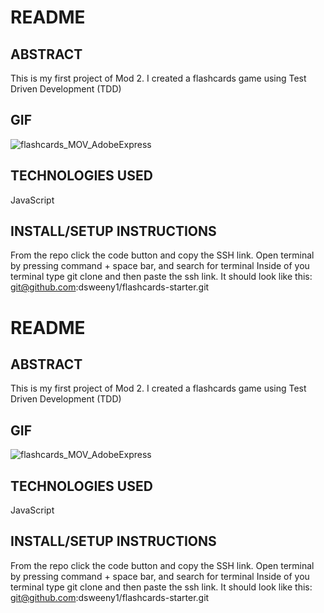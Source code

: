 # README

## ABSTRACT
This is my first project of Mod 2. I created a flashcards game using Test Driven Development (TDD)

## GIF

![flashcards_MOV_AdobeExpress](https://user-images.githubusercontent.com/11345457/178086994-b71a29de-f073-44e0-9578-af7ad4cb3a36.gif)


## TECHNOLOGIES USED
JavaScript

## INSTALL/SETUP INSTRUCTIONS
From the repo click the code button and copy the SSH link.
Open terminal by pressing command + space bar, and search for terminal
Inside of you terminal type git clone and then paste the ssh link. It should look like this: git@github.com:dsweeny1/flashcards-starter.git
# README

## ABSTRACT
This is my first project of Mod 2. I created a flashcards game using Test Driven Development (TDD)

## GIF

![flashcards_MOV_AdobeExpress](https://user-images.githubusercontent.com/11345457/178086994-b71a29de-f073-44e0-9578-af7ad4cb3a36.gif)


## TECHNOLOGIES USED
JavaScript

## INSTALL/SETUP INSTRUCTIONS
From the repo click the code button and copy the SSH link.
Open terminal by pressing command + space bar, and search for terminal
Inside of you terminal type git clone and then paste the ssh link. It should look like this: git@github.com:dsweeny1/flashcards-starter.git

